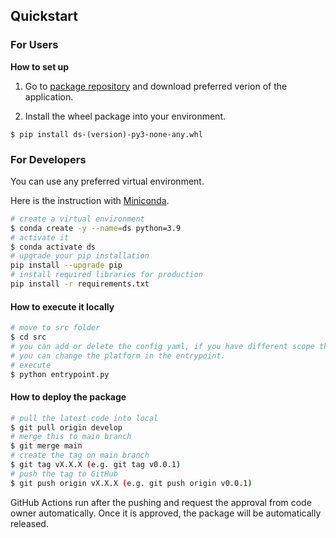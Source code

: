 ## Quickstart

### For Users

**How to set up**

1. Go to [package repository](https://github.com/knightzhang1314/ecommerce-test) and download preferred verion of the application.

2. Install the wheel package into your environment.

```
$ pip install ds-(version)-py3-none-any.whl
```

### For Developers

You can use any preferred virtual environment.

Here is the instruction with [Miniconda](https://docs.conda.io/en/latest/miniconda.html).

```sh
# create a virtual environment
$ conda create -y --name=ds python=3.9
# activate it
$ conda activate ds
# upgrade your pip installation
pip install --upgrade pip
# install required libraries for production
pip install -r requirements.txt
```

#### How to execute it locally

```sh
# move to src folder
$ cd src
# you can add or delete the config yaml, if you have different scope then add after config
# you can change the platform in the entrypoint.
# execute
$ python entrypoint.py
```


#### How to deploy the package

```sh
# pull the latest code into local
$ git pull origin develop
# merge this to main branch
$ git merge main
# create the tag on main branch
$ git tag vX.X.X (e.g. git tag v0.0.1)
# push the tag to GitHub
$ git push origin vX.X.X (e.g. git push origin v0.0.1)
```

GitHub Actions run after the pushing and request the approval from code owner automatically. Once it is approved, the package will be automatically released.
